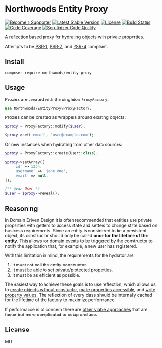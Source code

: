 Northwoods Entity Proxy
=======================

[![Become a Supporter](https://img.shields.io/badge/patreon-sponsor%20me-e6461a.svg)](https://www.patreon.com/shadowhand)
[![Latest Stable Version](https://img.shields.io/packagist/v/northwoods/entity-proxy.svg)](https://packagist.org/packages/northwoods/entity-proxy)
[![License](https://img.shields.io/packagist/l/northwoods/entity-proxy.svg)](https://github.com/northwoods/entity-proxy/blob/master/LICENSE)
[![Build Status](https://travis-ci.org/northwoods/entity-proxy.svg)](https://travis-ci.org/northwoods/entity-proxy)
[![Code Coverage](https://scrutinizer-ci.com/g/northwoods/entity-proxy/badges/coverage.png?b=master)](https://scrutinizer-ci.com/g/northwoods/entity-proxy/?branch=master)
[![Scrutinizer Code Quality](https://scrutinizer-ci.com/g/northwoods/entity-proxy/badges/quality-score.png?b=master)](https://scrutinizer-ci.com/g/northwoods/entity-proxy/?branch=master)

A [reflection][php-reflection] based proxy for hydrating objects with private properties.

[php-reflection]: http://php.net/reflection

Attempts to be [PSR-1][psr-1], [PSR-2][psr-2], and [PSR-4][psr-4] compliant.

[psr-1]: http://www.php-fig.org/psr/psr-1/
[psr-2]: http://www.php-fig.org/psr/psr-2/
[psr-4]: http://www.php-fig.org/psr/psr-4/

## Install

```
composer require northwoods/entity-proxy
```

## Usage

Proxies are created with the singleton `ProxyFactory`:

```php
use Northwoods\EntityProxy\ProxyFactory;
```

Proxies can be created as wrappers around existing objects:

```php
$proxy = ProxyFactory::modify($user);

$proxy->set('email', 'user@example.com');
```

Or new instances when hydrating from other data sources:

```php
$proxy = ProxyFactory::create(User::class);

$proxy->setArray([
    'id' => 1234,
    'username' => 'jane.doe',
    'email' => null,
]);

/** @var User */
$user = $proxy->reveal();
```

## Reasoning

In Domain Driven Design it is often recommended that entities use private
properties with getters to access state and setters to change state based on
business requirements. Since an entity is considered to be a persistent object,
its constructor should only be called **once for the lifetime of the entity**.
This allows for domain events to be triggered by the constructor to notify the
application that, for example, a new user has registered.

With this limitation in mind, the requirements for the hydrator are:

1. It must not call the entity constructor.
2. It must be able to set private/protected properties.
3. It must be as efficient as possible.

The easiest way to achieve these goals is to use reflection, which allows us to
[create objects without constuctor][php-ref-class], [make properties accessible][php-ref-access],
and [write property values][php-ref-set]. The reflection of every class should be
internally cached for the lifetime of the factory to maximize performance.

[php-ref-class]: https://php.net/manual/en/reflectionclass.newinstancewithoutconstructor.php
[php-ref-access]: https://php.net/manual/en/reflectionproperty.setaccessible.php
[php-ref-set]: https://php.net/manual/en/reflectionproperty.setvalue.php

If performance is of concern there are [other viable approaches][generated-hydrator]
that are faster but more complicated to setup and use.

[generated-hydrator]: https://packagist.org/packages/ocramius/generated-hydrator

## License

MIT
